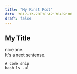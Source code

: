 ```yaml
---
title: "My First Post"
date: 2017-12-20T20:42:30+09:00
draft: false
---
```


## My Title

nice one.  
It's a next sentense.  

    # code snip
    bash ls -al

